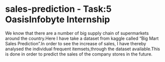 # sales-prediction - Task:5  OasisInfobyte Internship

We know that there are a number of big supply chain of supermarkets around the country.Here I have take a dataset from kaggle called “Big Mart Sales Prediction”.In order to see the increase of sales, I have thereby analysed the individual frequent itemsets,through the dataset available.This is done in order to predict the sales of the company stores in the future.
